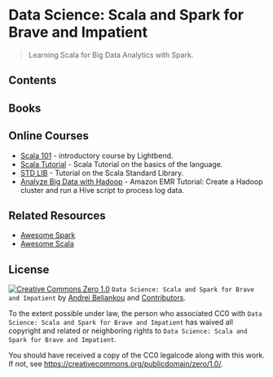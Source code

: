 # Data Science: Scala and Spark for Brave and Impatient

> Learning Scala for Big Data Analytics with Spark.


## Contents

## Books

## Online Courses

- [Scala 101](https://cognitiveclass.ai/courses/introduction-to-scala/) - introductory course by Lightbend.
- [Scala Tutorial](https://www.scala-exercises.org/scala_tutorial) - Scala Tutorial on the basics of the language.
- [STD LIB](https://www.scala-exercises.org/std_lib) - Tutorial on the Scala Standard Library.
- [Analyze Big Data with Hadoop](https://aws.amazon.com/getting-started/projects/analyze-big-data/) - Amazon EMR Tutorial: Create a Hadoop cluster and run a Hive script to process log data.

## Related Resources

- [Awesome Spark](https://github.com/awesome-spark/awesome-spark)
- [Awesome Scala](https://github.com/lauris/awesome-scala)

## License

[![Creative Commons Zero 1.0](http://mirrors.creativecommons.org/presskit/buttons/80x15/svg/cc-zero.svg)](https://creativecommons.org/publicdomain/zero/1.0/) `Data Science: Scala and Spark for Brave and Impatient` by [Andrei Beliankou](https://github.com/arbox) and
[Contributors][contributors].

To the extent possible under law, the person who associated CC0 with
`Data Science: Scala and Spark for Brave and Impatient`
has waived all copyright and related or neighboring rights to
`Data Science: Scala and Spark for Brave and Impatient`.

You should have received a copy of the CC0 legalcode along with this
work. If not, see <https://creativecommons.org/publicdomain/zero/1.0/>.

<!--- Links --->
[contributors]: https://github.com/arbox/data-science-with-ruby/graphs/contributors
